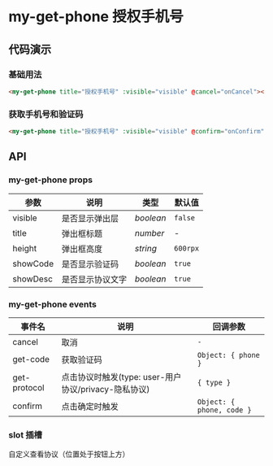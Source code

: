 # my-get-phone 授权手机号

## 代码演示

### 基础用法

```html
<my-get-phone title="授权手机号" :visible="visible" @cancel="onCancel"></my-get-phone>
```

### 获取手机号和验证码

```html
<my-get-phone title="授权手机号" :visible="visible" @confirm="onConfirm"></my-get-phone>
```

## API

### my-get-phone props

| 参数     | 说明             | 类型      | 默认值   |
| -------- | ---------------- | --------- | -------- |
| visible  | 是否显示弹出层   | _boolean_ | `false`  |
| title    | 弹出框标题       | _number_  | -        |
| height   | 弹出框高度       | _string_  | `600rpx` |
| showCode | 是否显示验证码   | _boolean_ | `true`   |
| showDesc | 是否显示协议文字 | _boolean_ | `true`   |

### my-get-phone events

| 事件名       | 说明                                                 | 回调参数                  |
| ------------ | ---------------------------------------------------- | ------------------------- |
| cancel       | 取消                                                 | `-`                       |
| get-code     | 获取验证码                                           | `Object: { phone }`       |
| get-protocol | 点击协议时触发(type: user-用户协议/privacy-隐私协议) | `{ type }`                |
| confirm      | 点击确定时触发                                       | `Object: { phone, code }` |

### slot 插槽

自定义查看协议（位置处于按钮上方）
